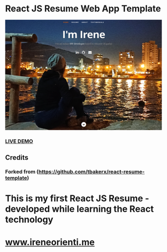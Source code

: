 # React JS Resume Web App Template      
![ReactJS Resume Website Template](resume-screenshot.png?raw=true "ReactJS Resume Website Template")
### <a href="https://ireneorienti.me/">LIVE DEMO</a> 
## Credits
### Forked from (https://github.com/tbakerx/react-resume-template)
# This is my first React JS Resume - developed while learning the React technology
# www.ireneorienti.me
